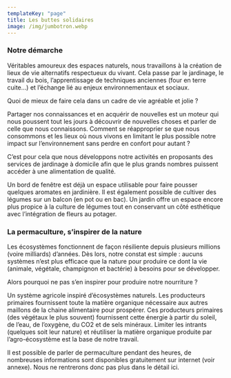 ```yaml
---
templateKey: "page"
title: Les buttes solidaires
image: /img/jumbotron.webp
---
```


### Notre démarche

Véritables amoureux des espaces naturels, nous travaillons à la création de lieux de vie
alternatifs respectueux du vivant.
Cela passe par le jardinage, le travail du bois, l’apprentissage de techniques anciennes (four en terre cuite…) et l’échange lié au enjeux
environnementaux et sociaux.

Quoi de mieux de faire cela dans un cadre de vie agréable et
jolie ?

Partager nos connaissances et en acquérir de nouvelles est un moteur qui nous poussent
tout les jours à découvrir de nouvelles choses et parler de celle que nous connaissons.
Comment se réapproprier se que nous consommons et les lieux où nous vivons en limitant le
plus possible notre impact sur l’environnement sans perdre en confort pour autant ?

C’est pour cela que nous développons notre activités en proposants des services de
jardinage à domicile afin que le plus grands nombres puissent accéder à une alimentation
de qualité.

Un bord de fenêtre est déjà un espace utilisable pour faire pousser quelques aromates en
jardinière. Il est également possible de cultiver des légumes sur un balcon (en pot ou en
bac).
Un jardin offre un espace encore plus propice à la culture de légumes tout en conservant un
côté esthétique avec l’intégration de fleurs au potager.

### La permaculture, s’inspirer de la nature

Les écosystèmes fonctionnent de façon résiliente depuis plusieurs millions (voire
milliards) d’années.
Dès lors, notre constat est simple : aucuns systèmes n’est plus efficace
que la nature pour produire ce dont la vie (animale, végétale, champignon et bactérie) à
besoins pour se développer.

Alors pourquoi ne pas s’en inspirer pour produire notre nourriture ?

Un système agricole inspiré d’écosystèmes naturels. Les producteurs primaires fournissent
toute la matière organique nécessaire aux autres maillons de la chaine alimentaire pour
prospérer.
Ces producteurs primaires (des végétaux le plus souvent) fournissent cette
énergie à partir du soleil, de l’eau, de l’oxygène, du CO2 et de sels minéraux.
Limiter les intrants (quelques soit leur nature) et réutiliser la matière organique produite
par l’agro-écosystème est la base de notre travail.

Il est possible de parler de permaculture pendant des heures, de nombreuses informations
sont disponibles gratuitement sur internet (voir annexe).
Nous ne rentrerons donc pas plus dans le détail ici.
